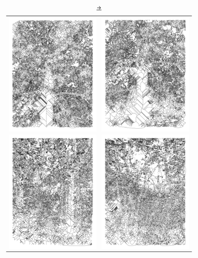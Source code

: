 <div><div align="center"><a href="" color="#000">→</a><br/></div><table><tr><td><a href="https://nanotheatre.github.io/vector-space.html?artefact=15-08-2020-24"><img src="300x/15-08-2020-24-300x.png"/></a></td><td><a href="https://nanotheatre.github.io/vector-space.html?artefact=15-08-2020-22"><img src="300x/15-08-2020-22-300x.png"/></a></td></tr><tr><td><a href="https://nanotheatre.github.io/vector-space.html?artefact=15-08-2020-10"><img src="300x/15-08-2020-10-300x.png"/></a></td><td><a href="https://nanotheatre.github.io/vector-space.html?artefact=15-08-2020-5b"><img src="300x/15-08-2020-5b-300x.png"/></a></td></tr></table></div>
